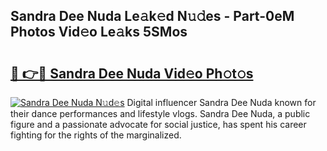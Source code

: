 ## Sandra Dee Nuda Le𝚊k𝚎d N𝚞𝚍es - Part-0eM Photos Vid𝚎o Le𝚊ks 5SMos

# <h2><a href="http://fbelo3e.evod.top/?m=Sandra+Dee+Nuda">🔗 👉🔴 Sandra Dee Nuda Vid𝚎o Ph𝚘t𝚘s</a></h2>

[![Sandra Dee Nuda N𝚞d𝚎s](https://i.imgur.com/8V9OHl7.gif)](http://fbelo3e.evod.top/?m=Sandra+Dee+Nuda)
Digital influencer Sandra Dee Nuda known for their dance performances and lifestyle vlogs. Sandra Dee Nuda, a public figure and a passionate advocate for social justice, has spent his career fighting for the rights of the marginalized. 
